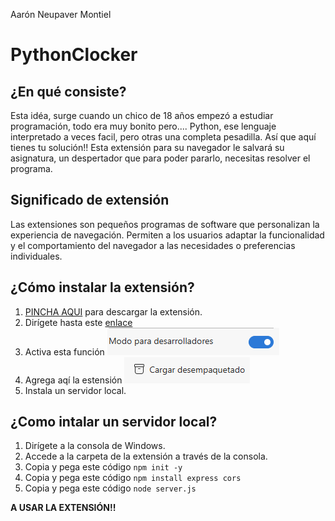 Aarón Neupaver Montiel
# PythonClocker

## ¿En qué consiste?
Esta idéa, surge cuando un chico de 18 años empezó a estudiar programación, todo era muy bonito pero.... Python, ese lenguaje interpretado a veces facil, pero otras una completa pesadilla.
Así que aquí tienes tu solución!!
Esta extensión para su navegador le salvará su asignatura, un despertador que para poder pararlo, necesitas resolver el programa.

## Significado de extensión
Las extensiones son pequeños programas de software que personalizan la experiencia de navegación. Permiten a los usuarios adaptar la funcionalidad y el comportamiento del navegador a las necesidades o preferencias individuales.


## ¿Cómo instalar la extensión?

1. [PINCHA AQUI](https://github.com/erneupa/PythonClocker/blob/main/PYTHONCLOCKER.zip) para descargar la extensión.
2. Dirígete hasta este [enlace](edge://extensions/)
3. Activa esta función ![1](https://github.com/erneupa/PythonClocker/blob/main/assets/1a.png)
4. Agrega aqí la estensión ![2](https://github.com/erneupa/PythonClocker/blob/main/assets/2a.png)
5. Instala un servidor local.

## ¿Como intalar un servidor local?
1. Dirígete a la consola de Windows.
2. Accede a la carpeta de la extensión a través de la consola.
3. Copia y pega este código ``` npm init -y ```
4. Copia y pega este código ```npm install express cors```
5. Copia y pega este código ```node server.js```

**A USAR LA EXTENSIÓN!!**

